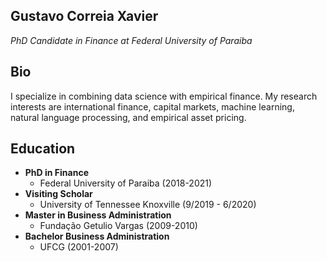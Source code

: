 ## Gustavo Correia Xavier
_PhD Candidate in Finance at Federal University of Paraiba_


## Bio
I specialize in combining data science with empirical finance. My research interests are international finance, capital markets, machine learning, natural language processing, and empirical asset pricing.

## Education
- **PhD in Finance**
  - Federal University of Paraiba (2018-2021)
- **Visiting Scholar**
  - University of Tennessee Knoxville (9/2019 - 6/2020)
- **Master in Business Administration**
  - Fundação Getulio Vargas (2009-2010)
- **Bachelor Business Administration**
  - UFCG (2001-2007)


<!--
## Welcome to GitHub Pages

You can use the [editor on GitHub](https://github.com/gustavocxavier/gxavier.github.io/edit/master/index.md) to maintain and preview the content for your website in Markdown files.

Whenever you commit to this repository, GitHub Pages will run [Jekyll](https://jekyllrb.com/) to rebuild the pages in your site, from the content in your Markdown files.

### Markdown

Markdown is a lightweight and easy-to-use syntax for styling your writing. It includes conventions for

```markdown
Syntax highlighted code block

# Header 1
## Header 2
### Header 3

- Bulleted
- List

1. Numbered
2. List

**Bold** and _Italic_ and `Code` text

[Link](url) and ![Image](src)
```

For more details see [GitHub Flavored Markdown](https://guides.github.com/features/mastering-markdown/).

### Jekyll Themes

Your Pages site will use the layout and styles from the Jekyll theme you have selected in your [repository settings](https://github.com/gustavocxavier/gxavier.github.io/settings). The name of this theme is saved in the Jekyll `_config.yml` configuration file.

### Support or Contact

Having trouble with Pages? Check out our [documentation](https://help.github.com/categories/github-pages-basics/) or [contact support](https://github.com/contact) and we’ll help you sort it out.
-->
